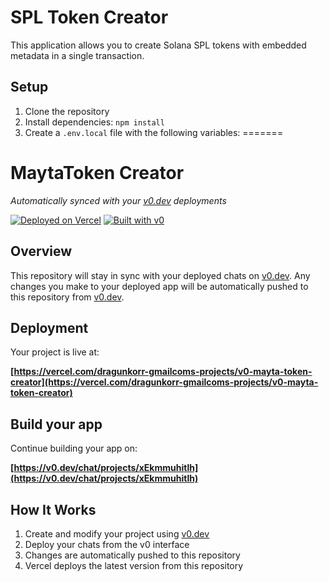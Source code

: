 
# SPL Token Creator

This application allows you to create Solana SPL tokens with embedded metadata in a single transaction.

## Setup

1. Clone the repository
2. Install dependencies: `npm install`
3. Create a `.env.local` file with the following variables:
=======
# MaytaToken Creator

*Automatically synced with your [v0.dev](https://v0.dev) deployments*

[![Deployed on Vercel](https://img.shields.io/badge/Deployed%20on-Vercel-black?style=for-the-badge&logo=vercel)](https://vercel.com/dragunkorr-gmailcoms-projects/v0-mayta-token-creator)
[![Built with v0](https://img.shields.io/badge/Built%20with-v0.dev-black?style=for-the-badge)](https://v0.dev/chat/projects/xEkmmuhitlh)

## Overview

This repository will stay in sync with your deployed chats on [v0.dev](https://v0.dev).
Any changes you make to your deployed app will be automatically pushed to this repository from [v0.dev](https://v0.dev).

## Deployment

Your project is live at:

**[https://vercel.com/dragunkorr-gmailcoms-projects/v0-mayta-token-creator](https://vercel.com/dragunkorr-gmailcoms-projects/v0-mayta-token-creator)**

## Build your app

Continue building your app on:

**[https://v0.dev/chat/projects/xEkmmuhitlh](https://v0.dev/chat/projects/xEkmmuhitlh)**

## How It Works

1. Create and modify your project using [v0.dev](https://v0.dev)
2. Deploy your chats from the v0 interface
3. Changes are automatically pushed to this repository
4. Vercel deploys the latest version from this repository

